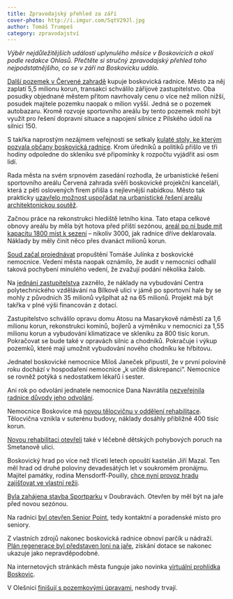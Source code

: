 ```yaml
---
title: Zpravodajský přehled za září
cover-photo: http://i.imgur.com/SqtV29Jl.jpg
author: Tomáš Trumpeš
category: zpravodajství
---
```


*Výběr nejdůležitějších událostí uplynulého měsíce v Boskovicích a okolí podle redakce Ohlasů. Přečtěte si stručný zpravodajský přehled toho nejpodstatnějšího, co se v září na Boskovicku událo.*

[Další pozemek v Červené zahradě](http://ohlasy.info/clanky/2016/09/cervenka-autobazar.html) kupuje boskovická radnice. Město za něj zaplatí 5,5 milionu korun, transakci schválilo zářijové zastupitelstvo. Oba posudky objednané městem přitom navrhovaly cenu o více než milion nižší, posudek majitele pozemku naopak o milion vyšší. Jedná se o pozemek autobazaru. Kromě rozvoje sportovního areálu by tento pozemek mohl být využit pro řešení dopravní situace a napojení silnice z Pilského údolí na silnici 150.

S takřka naprostým nezájmem veřejnosti se setkaly [kulaté stoly, ke kterým pozvala občany boskovická radnice](https://www.facebook.com/ohlasy/photos/a.785695738151210.1073741830.781692698551514/1086670581387056/?type=3&permPage=1). Krom úředníků a politiků přišlo ve tři hodiny odpoledne do skleníku své připomínky k rozpočtu vyjádřit asi osm lidí.

Rada města na svém srpnovém zasedání rozhodla, že urbanistické řešení sportovního areálu Červená zahrada svěří boskovické projekční kanceláři, která z pěti oslovených firem přišla s nejlevnější nabídkou. Město tak prakticky [uzavřelo možnost uspořádat na urbanistické řešení areálu architektonickou soutěž](http://ohlasy.info/clanky/2016/09/cervenka-soutez.html).

Začnou práce na rekonstrukci hlediště letního kina. Tato etapa celkové obnovy areálu by měla být hotova před příští sezónou, [areál po ní bude mít kapacitu 1800 míst k sezení](http://ohlasy.info/clanky/2016/09/letni-kino-kapacita.html) – nikoliv 3000, jak radnice dříve deklarovala. Náklady by měly činit něco přes dvanáct milionů korun. 

[Soud začal projednávat](http://ohlasy.info/clanky/2016/09/julinek-soud.html) propuštění Tomáše Julínka z boskovické nemocnice. Vedení města naopak oznámilo, že audit v nemocnici odhalil taková pochybení minulého vedení, že zvažují podání několika žalob.

Na [jednání zastupitelstva](http://ohlasy.info/clanky/2016/09/zastupitelstvo.html) zaznělo, že náklady na vybudování Centra polytechnického vzdělávání na Bílkově ulici v jámě po sportovní hale by se mohly z původních 35 milionů vyšplhat až na 65 milionů. Projekt má být takřka v plné výši financován z dotací.

Zastupitelstvo schválilo opravu domu Atosu na Masarykově náměstí za 1,6 milionu korun, rekonstrukci komínů, bojlerů a výměníku v nemocnici za 1,55 milionu korun a vybudování klimatizace ve skleníku za 800 tisíc korun. Pokračovat se bude také v opravách silnic a chodníků. Pokračuje i výkup pozemků, které mají umožnit vybudování nového chodníku ke hřbitovu.

Jednatel boskovické nemocnice Miloš Janeček připustil, že v první polovině roku dochází v hospodaření nemocnice „k určité diskrepanci“. Nemocnice se rovněž potýká s nedostatkem lékařů i sester.

Ani rok po odvolání jednatele nemocnice Dana Navrátila [nezveřejnila radnice důvody jeho odvolání](http://ohlasy.info/clanky/2016/09/nemocnice-jednatel.html). 

Nemocnice Boskovice má [novou tělocvičnu v oddělení rehabilitace](http://boskovice.cz/nova-telocvicna-v-oddeleni-rehabilitace/d-29080/p1=1019). Tělocvična vznikla v suterénu budovy, náklady dosáhly přibližně 400 tisíc korun.

[Novou rehabilitaci otevřeli](http://zrcadlo.net/clanky/Mali-pacienti-boskovicke-lecebny-ted-maji-rehabilitaci-v-nove-budove-3207/) také v léčebně dětských pohybových poruch na Smetanově ulici.

Boskovický hrad po více než třiceti letech opouští kastelán Jiří Mazal. Ten měl hrad od druhé poloviny devadesátých let v soukromém pronájmu. Majitel památky, rodina Mensdorff-Pouilly, [chce nyní provoz hradu zajišťovat ve vlastní režii](http://ohlasy.info/clanky/2016/09/rozhovor-bozek.html).

[Byla zahájena stavba Sportparku](http://boskovice.cz/stavba-sportparku-zahajena/d-29024/p1=1019) v Doubravách. Otevřen by měl být na jaře před novou sezónou.

Na radnici [byl otevřen Senior Point](http://boskovice.cz/senior-point-v-boskovicich-otevren/d-29087/p1=1019), tedy kontaktní a poradenské místo pro seniory.

Z vlastních zdrojů nakonec boskovická radnice obnoví parčík u nádraží. [Plán regenerace byl představen loni na jaře](http://ohlasy.info/clanky/2015/03/regenerace-parku.html), získání dotace se nakonec ukazuje jako nepravděpodobné.

Na internetových stránkách města funguje jako novinka [virtuální prohlídka Boskovic](http://boskovice.cz/html/soubory/virtualni_prohlidka/index.html).

V Olešnici [finišují s pozemkovými úpravami](http://ohlasy.info/clanky/2016/09/pozemkove-upravy.html), neshody trvají.